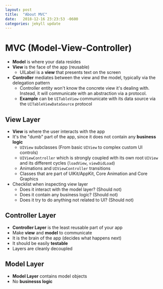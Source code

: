 ```yaml
---
layout: post
title:  "About MVC"
date:   2018-12-16 23:23:53 -0600
categories: jekyll update
---
```


# MVC (Model-View-Controller) 
  - **Model** is where your data resides 
  - **View** is the face of the app (reusable)
    + UILabel is a **view** that presents text on the screen
  - **Controller** mediates between the view and the model, typically via the delegation pattern 
    + Controller entity won't know the concrete view it's dealing with. Instead, it will communicate with an abstraction via a protocol. 
    + **Example** can be ```UITableView``` communicate with its data source via the ```UITableViewDataSource``` protocol 


## View Layer 
  - **View** is where the user interacts with the app
  - It's the "dumb" part of the app, since it does not contain any **business logic**
    + ```UIView``` subclasses (From basic ```UIView``` to complex custom UI controls)
    + ```UIViewController``` which is strongly coupled with its own root ```UIView``` and its different cycles (```loadView```, ```viewDidLoad```)
    + Animations and ```UIViewController``` transitions 
    + Classes that are part of UIKit/AppKit, Core Animation and Core Graphics 
  - Checklist when inspecting view layer 
    + Does it interact with the model layer? (Should not)
    + Does it contain any business logic? (Should not)
    + Does it try to do anything not related to UI? (Should not) 
    
    
## Controller Layer 
  - **Controller Layer** is the least reusable part of your app 
  - Make **view** and **model** to communicate 
  - It is the brain of the app (decides what happens next) 
  - It should be easily **testable** 
  - Layers are cleanly decoupled 
  
  
  ## Model Layer 
  - **Model Layer** contains model objects 
  - No **businesss logic** 
